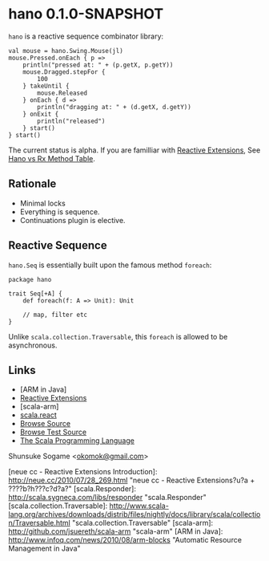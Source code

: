 
# hano 0.1.0-SNAPSHOT

`hano` is a reactive sequence combinator library:

    val mouse = hano.Swing.Mouse(jl)
    mouse.Pressed.onEach { p =>
        println("pressed at: " + (p.getX, p.getY))
        mouse.Dragged.stepFor {
            100
        } takeUntil {
            mouse.Released
        } onEach { d =>
            println("dragging at: " + (d.getX, d.getY))
        } onExit {
            println("released")
        } start()
    } start()


The current status is alpha.
If you are familliar with [Reactive Extensions],
See [Hano vs Rx Method Table](https://github.com/okomok/hano/wiki/hano-vs-rx-method-table "Hano vs Rx Method Table").



## Rationale

* Minimal locks
* Everything is sequence.
* Continuations plugin is elective.



## Reactive Sequence

`hano.Seq` is essentially built upon the famous method `foreach`:

    package hano

    trait Seq[+A] {
        def foreach(f: A => Unit): Unit

        // map, filter etc
    }

Unlike `scala.collection.Traversable`, this `foreach` is allowed to be asynchronous.



## Links

* [ARM in Java]
* [Reactive Extensions]
* [scala-arm]
* [scala.react]
* [Browse Source]
* [Browse Test Source]
* [The Scala Programming Language]


Shunsuke Sogame <<okomok@gmail.com>>



[MIT License]: http://www.opensource.org/licenses/mit-license.php "MIT License"
[Browse Source]: http://github.com/okomok/hano/tree/master/src/main/scala/ "Browse Source"
[Browse Test Source]: http://github.com/okomok/hano/tree/master/src/test/scala/ "Browse Test Source"
[The Scala Programming Language]: http://www.scala-lang.org/ "The Scala Programming Language"
[scala.react]: http://lamp.epfl.ch/~imaier/ "scala.react"
[Reactive Extensions]: http://msdn.microsoft.com/en-us/devlabs/ee794896.aspx "Reactive Extensions"
[neue cc - Reactive Extensions Introduction]: http://neue.cc/2010/07/28_269.html "neue cc - Reactive Extensions?u?a + ???\?b?h???c?d?a?\"
[scala.Responder]: http://scala.sygneca.com/libs/responder "scala.Responder"
[scala.collection.Traversable]: http://www.scala-lang.org/archives/downloads/distrib/files/nightly/docs/library/scala/collection/Traversable.html "scala.collection.Traversable"
[scala-arm]: http://github.com/jsuereth/scala-arm "scala-arm"
[ARM in Java]: http://www.infoq.com/news/2010/08/arm-blocks "Automatic Resource Management in Java"
